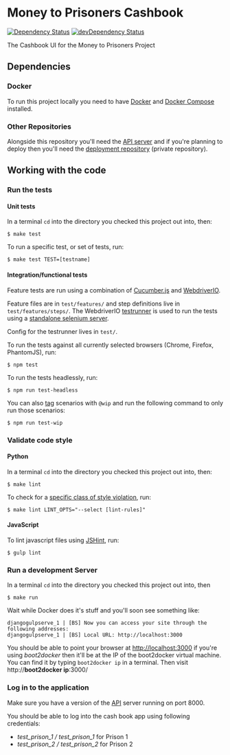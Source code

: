 
# Money to Prisoners Cashbook

[![Dependency Status](https://img.shields.io/david/ministryofjustice/money-to-prisoners-cashbook.svg?style=flat-square&label=NPM%20deps)](https://david-dm.org/ministryofjustice/money-to-prisoners-cashbook)
[![devDependency Status](https://img.shields.io/david/dev/ministryofjustice/money-to-prisoners-cashbook.svg?style=flat-square&label=NPM%20devDeps)](https://david-dm.org/ministryofjustice/money-to-prisoners-cashbook#info=devDependencies)

The Cashbook UI for the Money to Prisoners Project

## Dependencies
### Docker
To run this project locally you need to have
[Docker](http://docs.docker.com/installation/mac/) and
[Docker Compose](https://docs.docker.com/compose/install/) installed.

### Other Repositories

Alongside this repository you'll need the [API
server](https://github.com/ministryofjustice/money-to-prisoners-api)
and if you're planning to deploy then you'll need the [deployment
repository](https://github.com/ministryofjustice/money-to-prisoners-deploy)
(private repository).

## Working with the code

### Run the tests

#### Unit tests

In a terminal `cd` into the directory you checked this project out into, then:

```
$ make test
```

To run a specific test, or set of tests, run:

```
$ make test TEST=[testname]
```

#### Integration/functional tests

Feature tests are run using a combination of [Cucumber.js](https://github.com/cucumber/cucumber-js) 
and [WebdriverIO](http://webdriver.io/api.html). 

Feature files are in `test/features/` and step definitions live in `test/features/steps/`.
The WebdriverIO [testrunner](http://webdriver.io/guide/testrunner/gettingstarted.html) 
is used to run the tests using a [standalone selenium server](https://www.npmjs.com/package/selenium-standalone).

Config for the testrunner lives in `test/`.

To run the tests against all currently selected browsers (Chrome, Firefox, PhantomJS), run:
```
$ npm test
```

To run the tests headlessly, run:
```
$ npm run test-headless
```

You can also [tag](https://github.com/cucumber/cucumber/wiki/Tags) scenarios with `@wip` 
and run the following command to only run those scenarios:
```
$ npm run test-wip
```

### Validate code style

#### Python

In a terminal `cd` into the directory you checked this project out into, then:

```
$ make lint
```

To check for a [specific class of style
violation](http://flake8.readthedocs.org/en/latest/warnings.html), run:

```
$ make lint LINT_OPTS="--select [lint-rules]"
```

#### JavaScript

To lint javascript files using [JSHint](http://jshint.com/), run:
```
$ gulp lint
```

### Run a development Server

In a terminal `cd` into the directory you checked this project out into, then

```
$ make run
```

Wait while Docker does it's stuff and you'll soon see something like:
```
djangogulpserve_1 | [BS] Now you can access your site through the following addresses:
djangogulpserve_1 | [BS] Local URL: http://localhost:3000
```

You should be able to point your browser at
[http://localhost:3000](http://localhost:3000) if you're using
*boot2docker* then it'll be at the IP of the boot2docker virtual
machine. You can find it by typing `boot2docker ip` in a terminal. Then
visit http://**boot2docker ip**:3000/

### Log in to the application

Make sure you have a version of the [API](https://github.com/ministryofjustice/money-to-prisoners-api) server
running on port 8000.

You should be able to log into the cash book app using following credentials:

- *test_prison_1 / test_prison_1* for Prison 1
- *test_prison_2 / test_prison_2* for Prison 2
